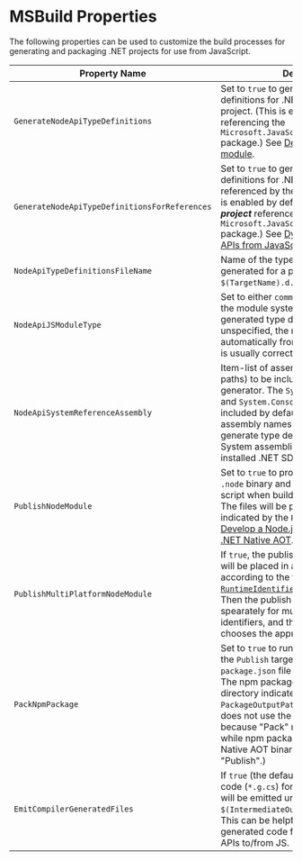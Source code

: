 # MSBuild Properties

The following properties can be used to customize the build processes for generating and packaging .NET projects for use from JavaScript.

| Property Name                                 | Description |
|-----------------------------------------------|-------------|
| `GenerateNodeApiTypeDefinitions`              | Set to `true` to generate TypeScript type definitions for .NET APIs in the current project. (This is enabled by default when referencing the `Microsoft.JavaScript.NodeApi.Generator` package.) See [Develop a Node.js addon module](../scenarios/js-dotnet-module). |
| `GenerateNodeApiTypeDefinitionsForReferences` | Set to `true` to generate TypeScript type definitions for .NET APIs in assemblies referenced by the current project. (This is enabled by default when **_an empty project_** references the `Microsoft.JavaScript.NodeApi.Generator` package.) See [Dynamically invoke .NET APIs from JavaScript](../scenarios/js-dotnet-dynamic). |
| `NodeApiTypeDefinitionsFileName`              | Name of the type-definitions file generated for a project. Defaults to `$(TargetName).d.ts`. |
| `NodeApiJSModuleType`                         | Set to either `commonjs` or `esm` to specify the module system used by the generated type definitions. If unspecified, the module type is detected automatically from `package.json`, which is usually correct. |
| `NodeApiSystemReferenceAssembly`              | Item-list of assembly names (not file paths) to be included in typedefs generator. The `System`, `System.Runtime`, and `System.Console` assemblies are included by default. Add system assembly names to the item-list to generate type definitions for them. System assemblies are provided by the installed .NET SDK. |
| `PublishNodeModule`                           | Set to `true` to produce a Native AOT `.node` binary and `.js` module-loader script when building the `Publish` target. The files will be placed in the directory indicated by the `PublishDir` variable. See [Develop a Node.js addon module with .NET Native AOT](../scenarios/js-aot-module). |
| `PublishMultiPlatformNodeModule`              | If `true`, the published `.node` binary file will be placed in a sub-directory according to the targeted [`RuntimeIdentifier`](https://learn.microsoft.com/en-us/dotnet/core/project-sdk/msbuild-props#runtimeidentifier), for example `win-x64`. Then the publish process may be run spearately for multiple runtime-identifiers, and the module-loader script chooses the approrpriate one at runtime. |
| `PackNpmPackage`                              | Set to `true` to run `npm pack` when building the `Publish` target. Requires a `package.json` file in the project directory. The npm package will be placed in the directory indicated by the `PackageOutputPath` variable. (Note this does not use the MSBuild "Pack" target because "Pack" runs before "Publish", while npm packaging must use the Native AOT binaries produced by the "Publish".) |
| `EmitCompilerGeneratedFiles`                  | If `true` (the default), the generated C# code (`*.g.cs`) for a node module project will be emitted under `$(IntermediateOutputPath)/generated`. This can be helpful for debugging the generated code for marshalling .NET APIs to/from JS. |

